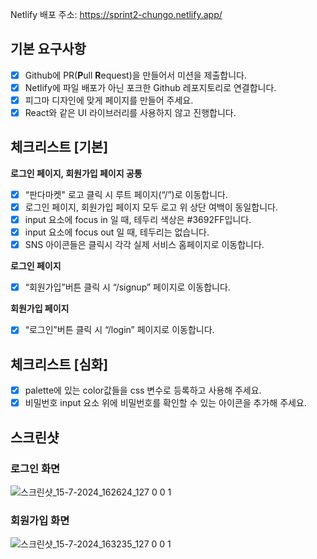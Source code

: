Netlify 배포 주소: https://sprint2-chungo.netlify.app/

## **기본 요구사항**
- [x]  Github에 PR(**P**ull **R**equest)을 만들어서 미션을 제출합니다.
- [x]  Netlify에 파일 배포가 아닌 포크한 Github 레포지토리로 연결합니다.
- [x]  피그마 디자인에 맞게 페이지를 만들어 주세요.
- [x]  React와 같은 UI 라이브러리를 사용하지 않고 진행합니다.

## **체크리스트 [기본]**

**로그인 페이지, 회원가입 페이지 공통**

- [x]  “판다마켓" 로고 클릭 시 루트 페이지(“/”)로 이동합니다.
- [x]  로그인 페이지, 회원가입 페이지 모두 로고 위 상단 여백이 동일합니다.
- [x]  input 요소에 focus in 일 때, 테두리 색상은 #3692FF입니다.
- [x]  input 요소에 focus out 일 때, 테두리는 없습니다.
- [x]  SNS 아이콘들은 클릭시 각각 실제 서비스 홈페이지로 이동합니다.

**로그인 페이지**

- [x]  “회원가입”버튼 클릭 시 “/signup” 페이지로 이동합니다.

**회원가입 페이지**

- [x]  “로그인”버튼 클릭 시 “/login” 페이지로 이동합니다.

## **체크리스트 [심화]**

- [x]  palette에 있는 color값들을 css 변수로 등록하고 사용해 주세요.
- [x]  비밀번호 input 요소 위에 비밀번호를 확인할 수 있는 아이콘을 추가해 주세요.

## 스크린샷
### 로그인 화면
![스크린샷_15-7-2024_162624_127 0 0 1](https://github.com/user-attachments/assets/2638a492-c1c2-45bf-ba3c-ea6252ce2848)

### 회원가입 화면
![스크린샷_15-7-2024_163235_127 0 0 1](https://github.com/user-attachments/assets/9b70a68d-c080-4e59-a2ca-dd41270dbe6c)
